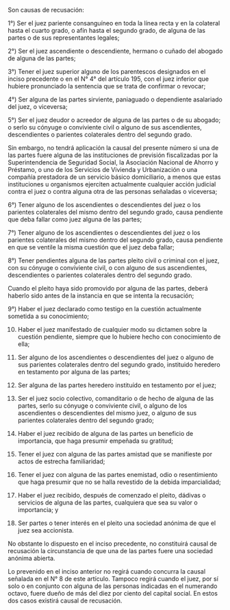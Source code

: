 Son causas de recusación:

1°) Ser el juez pariente consanguíneo en toda la línea recta y en la colateral hasta el cuarto grado, o afín hasta el segundo grado, de alguna de las partes o de sus representantes legales;

2°) Ser el juez ascendiente o descendiente, hermano o cuñado del abogado de alguna de las partes;

3°) Tener el juez superior alguno de los parentescos designados en el inciso precedente o en el N° 4° del artículo 195, con el juez inferior que hubiere pronunciado la sentencia que se trata de confirmar o revocar;

4°) Ser alguna de las partes sirviente, paniaguado o dependiente asalariado del juez, o viceversa;

5°) Ser el juez deudor o acreedor de alguna de las partes o de su abogado; o serlo su cónyuge o conviviente civil o alguno de sus ascendientes, descendientes o parientes colaterales dentro del segundo grado.

Sin embargo, no tendrá aplicación la causal del presente número si una de las partes fuere alguna de las instituciones de previsión fiscalizadas por la Superintendencia de Seguridad Social, la Asociación Nacional de Ahorro y Préstamo, o uno de los Servicios de Vivienda y Urbanización o una compañía prestadora de un servicio básico domiciliario, a menos que estas instituciones u organismos ejerciten actualmente cualquier acción judicial contra el juez o contra alguna otra de las personas señaladas o viceversa;

6°) Tener alguno de los ascendientes o descendientes del juez o los parientes colaterales del mismo dentro del segundo grado, causa pendiente que deba fallar como juez alguna de las partes;

7°) Tener alguno de los ascendientes o descendientes del juez o los parientes colaterales del mismo dentro del segundo grado, causa pendiente en que se ventile la misma cuestión que el juez deba fallar;

8°) Tener pendientes alguna de las partes pleito civil o criminal con el juez, con su cónyuge o conviviente civil, o con alguno de sus ascendientes, descendientes o parientes colaterales dentro del segundo grado.

Cuando el pleito haya sido promovido por alguna de las partes, deberá haberlo sido antes de la instancia en que se intenta la recusación;

9°) Haber el juez declarado como testigo en la cuestión actualmente sometida a su conocimiento;

10) Haber el juez manifestado de cualquier modo su dictamen sobre la cuestión pendiente, siempre que lo hubiere hecho con conocimiento de ella;

11) Ser alguno de los ascendientes o descendientes del juez o alguno de sus parientes colaterales dentro del segundo grado, instituido heredero en testamento por alguna de las partes;

12) Ser alguna de las partes heredero instituído en testamento por el juez;

13) Ser el juez socio colectivo, comanditario o de hecho de alguna de las partes, serlo su cónyuge o conviviente civil, o alguno de los ascendientes o descendientes del mismo juez, o alguno de sus parientes colaterales dentro del segundo grado;

14) Haber el juez recibido de alguna de las partes un beneficio de importancia, que haga presumir empeñada su gratitud;

15) Tener el juez con alguna de las partes amistad que se manifieste por actos de estrecha familiaridad;

16) Tener el juez con alguna de las partes enemistad, odio o resentimiento que haga presumir que no se halla revestido de la debida imparcialidad;

17) Haber el juez recibido, después de comenzado el pleito, dádivas o servicios de alguna de las partes, cualquiera que sea su valor o importancia; y

18) Ser partes o tener interés en el pleito una sociedad anónima de que el juez sea accionista.

No obstante lo dispuesto en el inciso precedente, no constituirá causal de recusación la circunstancia de que una de las partes fuere una sociedad anónima abierta.

Lo prevenido en el inciso anterior no regirá cuando concurra la causal señalada en el N° 8 de este artículo. Tampoco regirá cuando el juez, por sí solo o en conjunto con alguna de las personas indicadas en el numerando octavo, fuere dueño de más del diez por ciento del capital social. En estos dos casos existirá causal de recusación.